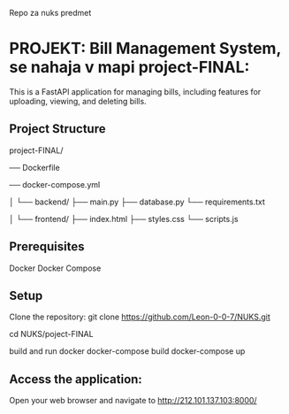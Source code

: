 Repo za nuks predmet

# PROJEKT: Bill Management System, se nahaja v mapi project-FINAL:
This is a FastAPI application for managing bills, including features for uploading, viewing, and deleting bills.

## Project Structure
project-FINAL/

── Dockerfile

── docker-compose.yml

│ └── backend/ ├── main.py ├── database.py └── requirements.txt

│ └── frontend/ ├── index.html ├── styles.css └── scripts.js

## Prerequisites
Docker
Docker Compose

## Setup
Clone the repository:
git clone https://github.com/Leon-0-0-7/NUKS.git

cd NUKS/poject-FINAL

build and run docker docker-compose build docker-compose up

## Access the application: 
Open your web browser and navigate to http://212.101.137.103:8000/
